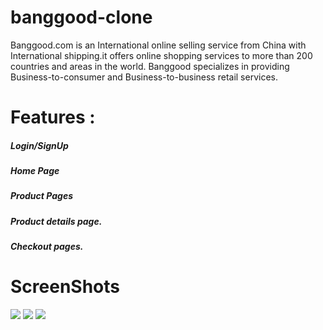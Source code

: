 <h1> banggood-clone</h1>

Banggood.com is an International online selling service from China with International shipping.it offers online shopping services to more than 200 countries and areas in the world. Banggood specializes in providing Business-to-consumer and Business-to-business retail services.
<h1>Features :</h1>
<h5>Login/SignUp</h5>
<h5>Home Page</h5>
<h5>Product Pages</h5>
<h5>Product details page.</h5>
<h5>Checkout pages.</h5>

<h1>ScreenShots</h1>
<img src="https://user-images.githubusercontent.com/77965216/174441930-0506a4dc-e0ea-4f4e-870d-13fa21d07c0f.png"/>
<img src="https://user-images.githubusercontent.com/77965216/174441955-04d892af-e769-4f33-a0d6-f87a9336101c.png"/>
<img src="https://user-images.githubusercontent.com/77965216/174442013-a41c0090-b9d3-4eef-adeb-e5ecb5c52dea.png"/>


